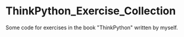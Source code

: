 # ThinkPython_Exercise_Collection
Some code for exercises in the book "ThinkPython" written by myself.

